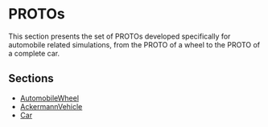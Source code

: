 # PROTOs

This section presents the set of PROTOs developed specifically for automobile
related simulations, from the PROTO of a wheel to the PROTO of a complete car.

## Sections
- [AutomobileWheel](automobilewheel.md)
- [AckermannVehicle](ackermannvehicle.md)
- [Car](car.md)
